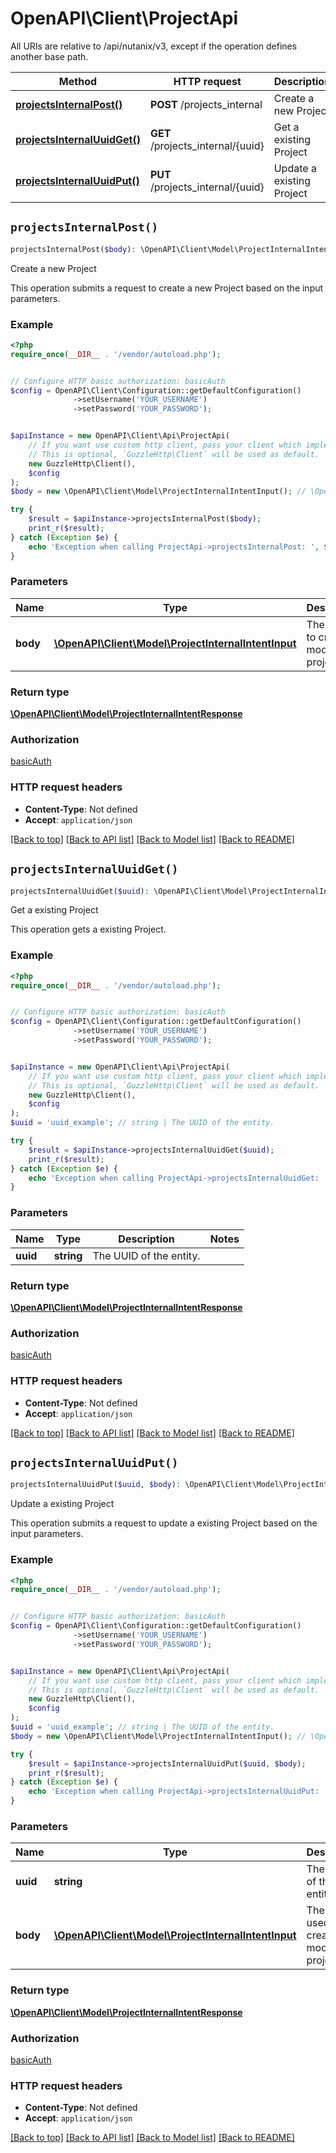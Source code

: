 # OpenAPI\Client\ProjectApi

All URIs are relative to /api/nutanix/v3, except if the operation defines another base path.

| Method | HTTP request | Description |
| ------------- | ------------- | ------------- |
| [**projectsInternalPost()**](ProjectApi.md#projectsInternalPost) | **POST** /projects_internal | Create a new Project |
| [**projectsInternalUuidGet()**](ProjectApi.md#projectsInternalUuidGet) | **GET** /projects_internal/{uuid} | Get a existing Project |
| [**projectsInternalUuidPut()**](ProjectApi.md#projectsInternalUuidPut) | **PUT** /projects_internal/{uuid} | Update a existing Project |


## `projectsInternalPost()`

```php
projectsInternalPost($body): \OpenAPI\Client\Model\ProjectInternalIntentResponse
```

Create a new Project

This operation submits a request to create a new Project based on the input parameters.

### Example

```php
<?php
require_once(__DIR__ . '/vendor/autoload.php');


// Configure HTTP basic authorization: basicAuth
$config = OpenAPI\Client\Configuration::getDefaultConfiguration()
              ->setUsername('YOUR_USERNAME')
              ->setPassword('YOUR_PASSWORD');


$apiInstance = new OpenAPI\Client\Api\ProjectApi(
    // If you want use custom http client, pass your client which implements `GuzzleHttp\ClientInterface`.
    // This is optional, `GuzzleHttp\Client` will be used as default.
    new GuzzleHttp\Client(),
    $config
);
$body = new \OpenAPI\Client\Model\ProjectInternalIntentInput(); // \OpenAPI\Client\Model\ProjectInternalIntentInput | The entity to create or modify a project.

try {
    $result = $apiInstance->projectsInternalPost($body);
    print_r($result);
} catch (Exception $e) {
    echo 'Exception when calling ProjectApi->projectsInternalPost: ', $e->getMessage(), PHP_EOL;
}
```

### Parameters

| Name | Type | Description  | Notes |
| ------------- | ------------- | ------------- | ------------- |
| **body** | [**\OpenAPI\Client\Model\ProjectInternalIntentInput**](../Model/ProjectInternalIntentInput.md)| The entity to create or modify a project. | |

### Return type

[**\OpenAPI\Client\Model\ProjectInternalIntentResponse**](../Model/ProjectInternalIntentResponse.md)

### Authorization

[basicAuth](../../README.md#basicAuth)

### HTTP request headers

- **Content-Type**: Not defined
- **Accept**: `application/json`

[[Back to top]](#) [[Back to API list]](../../README.md#endpoints)
[[Back to Model list]](../../README.md#models)
[[Back to README]](../../README.md)

## `projectsInternalUuidGet()`

```php
projectsInternalUuidGet($uuid): \OpenAPI\Client\Model\ProjectInternalIntentResponse
```

Get a existing Project

This operation gets a existing Project.

### Example

```php
<?php
require_once(__DIR__ . '/vendor/autoload.php');


// Configure HTTP basic authorization: basicAuth
$config = OpenAPI\Client\Configuration::getDefaultConfiguration()
              ->setUsername('YOUR_USERNAME')
              ->setPassword('YOUR_PASSWORD');


$apiInstance = new OpenAPI\Client\Api\ProjectApi(
    // If you want use custom http client, pass your client which implements `GuzzleHttp\ClientInterface`.
    // This is optional, `GuzzleHttp\Client` will be used as default.
    new GuzzleHttp\Client(),
    $config
);
$uuid = 'uuid_example'; // string | The UUID of the entity.

try {
    $result = $apiInstance->projectsInternalUuidGet($uuid);
    print_r($result);
} catch (Exception $e) {
    echo 'Exception when calling ProjectApi->projectsInternalUuidGet: ', $e->getMessage(), PHP_EOL;
}
```

### Parameters

| Name | Type | Description  | Notes |
| ------------- | ------------- | ------------- | ------------- |
| **uuid** | **string**| The UUID of the entity. | |

### Return type

[**\OpenAPI\Client\Model\ProjectInternalIntentResponse**](../Model/ProjectInternalIntentResponse.md)

### Authorization

[basicAuth](../../README.md#basicAuth)

### HTTP request headers

- **Content-Type**: Not defined
- **Accept**: `application/json`

[[Back to top]](#) [[Back to API list]](../../README.md#endpoints)
[[Back to Model list]](../../README.md#models)
[[Back to README]](../../README.md)

## `projectsInternalUuidPut()`

```php
projectsInternalUuidPut($uuid, $body): \OpenAPI\Client\Model\ProjectInternalIntentResponse
```

Update a existing Project

This operation submits a request to update a existing Project based on the input parameters.

### Example

```php
<?php
require_once(__DIR__ . '/vendor/autoload.php');


// Configure HTTP basic authorization: basicAuth
$config = OpenAPI\Client\Configuration::getDefaultConfiguration()
              ->setUsername('YOUR_USERNAME')
              ->setPassword('YOUR_PASSWORD');


$apiInstance = new OpenAPI\Client\Api\ProjectApi(
    // If you want use custom http client, pass your client which implements `GuzzleHttp\ClientInterface`.
    // This is optional, `GuzzleHttp\Client` will be used as default.
    new GuzzleHttp\Client(),
    $config
);
$uuid = 'uuid_example'; // string | The UUID of the entity.
$body = new \OpenAPI\Client\Model\ProjectInternalIntentInput(); // \OpenAPI\Client\Model\ProjectInternalIntentInput | The entity used to create or modify a project.

try {
    $result = $apiInstance->projectsInternalUuidPut($uuid, $body);
    print_r($result);
} catch (Exception $e) {
    echo 'Exception when calling ProjectApi->projectsInternalUuidPut: ', $e->getMessage(), PHP_EOL;
}
```

### Parameters

| Name | Type | Description  | Notes |
| ------------- | ------------- | ------------- | ------------- |
| **uuid** | **string**| The UUID of the entity. | |
| **body** | [**\OpenAPI\Client\Model\ProjectInternalIntentInput**](../Model/ProjectInternalIntentInput.md)| The entity used to create or modify a project. | |

### Return type

[**\OpenAPI\Client\Model\ProjectInternalIntentResponse**](../Model/ProjectInternalIntentResponse.md)

### Authorization

[basicAuth](../../README.md#basicAuth)

### HTTP request headers

- **Content-Type**: Not defined
- **Accept**: `application/json`

[[Back to top]](#) [[Back to API list]](../../README.md#endpoints)
[[Back to Model list]](../../README.md#models)
[[Back to README]](../../README.md)
